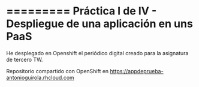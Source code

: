 =========
Práctica I de IV - Despliegue de una aplicación en uns PaaS
=========

He desplegado en Openshift el periódico digital creado para la asignatura de tercero TW.

Repositorio compartido con OpenShift en https://appdeprueba-antonioguirola.rhcloud.com
